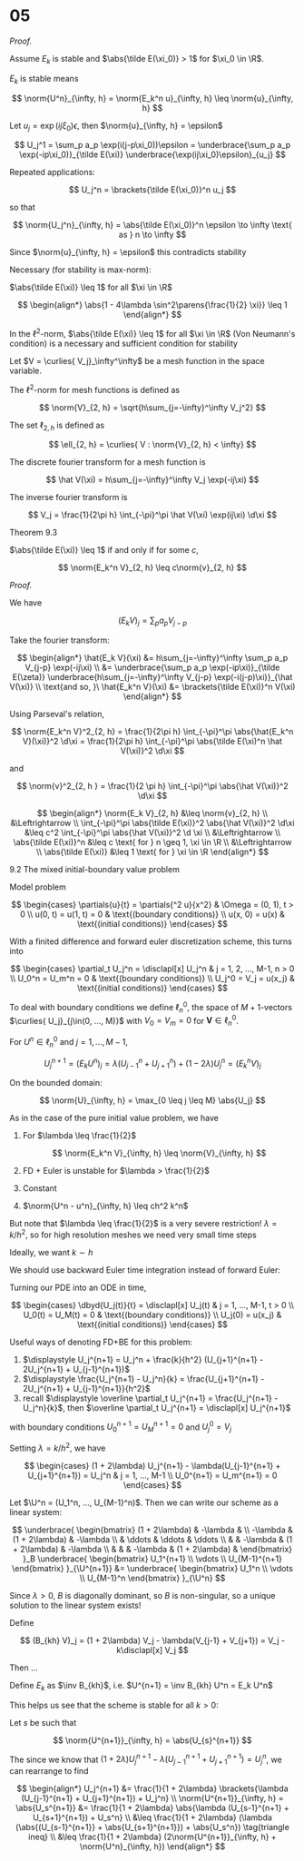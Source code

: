 # 05

$$
\newcommand{\x}{\mathbf x}
\newcommand{\y}{\mathbf y}
\newcommand{\f}{\mathbf f}
\newcommand{\j}{\mathbf j}
\newcommand{\n}{\mathbf n}
\newcommand{\v}{\mathbf v}
\newcommand{\U}{\mathbf U}
\newcommand{\abs}[1]{\left\lvert #1 \right\rvert}
\newcommand{\norm}[1]{\big\lVert #1 \big\rVert}
\newcommand{\parens}[1]{\left( #1 \right)}
\newcommand{\brackets}[1]{\left[ #1 \right]}
\newcommand{\angles}[1]{\left\langle #1 \right\rangle}
\newcommand{\curlies}[1]{\left\lbrace #1 \right\rbrace}
\newcommand{\inv}[1]{#1^{-1}}
\newcommand{\d}{\, \text{d}}
\newcommand{\dbyd}[2]{\frac{\d #1}{\d #2}}
\newcommand{\partials}[2]{\frac{\partial #1}{\partial #2}}
\newcommand{\BigO}{\mathcal O}
\newcommand{\disclapl}[1][]{\partial_{#1} \overline \partial_{#1}}
$$

*Proof.*

Assume $E_k$ is stable and $\abs{\tilde E(\xi_0)} > 1$ for $\xi_0 \in \R$.

$E_k$ is stable means

$$
\norm{U^n}_{\infty, h} = \norm{E_k^n u}_{\infty, h} \leq \norm{u}_{\infty, h}
$$

Let $u_j = \exp(ij\xi_0) \epsilon$, then $\norm{u}_{\infty, h} = \epsilon$

$$
U_j^1 = \sum_p a_p \exp(i(j-p\xi_0))\epsilon = \underbrace{\sum_p a_p \exp(-ip\xi_0)}_{\tilde E(\xi)} \underbrace{\exp(ij\xi_0)\epsilon}_{u_j}
$$

Repeated applications:

$$
U_j^n = \brackets{\tilde E(\xi_0)}^n u_j
$$

so that

$$
\norm{U_j^n}_{\infty, h} = \abs{\tilde E(\xi_0)}^n \epsilon \to \infty \text{ as } n \to \infty
$$

Since $\norm{u}_{\infty, h} = \epsilon$ this contradicts stability

Necessary (for stability is max-norm):

$\abs{\tilde E(\xi)} \leq 1$ for all $\xi \in \R$

$$
\begin{align*}
\abs{1 - 4\lambda \sin^2\parens{\frac{1}{2} \xi}} \leq 1
\end{align*}
$$


In the $\ell^2$-norm, $\abs{\tilde E(\xi)} \leq 1$ for all $\xi \in \R$ (Von Neumann's condition) is a necessary and sufficient condition for stability

Let $V = \curlies{ V_j}_\infty^\infty$ be a mesh function in the space variable.

The $\ell^2$-norm for mesh functions is defined as

$$
\norm{V}_{2, h} = \sqrt{h\sum_{j=-\infty}^\infty V_j^2}
$$

The set $\ell_{2, h}$ is defined as

$$
\ell_{2, h} = \curlies{  V : \norm{V}_{2, h} < \infty}
$$

The discrete fourier transform for a mesh function is

$$
\hat V(\xi) = h\sum_{j=-\infty}^\infty V_j \exp(-ij\xi)
$$

The inverse fourier transform is

$$
V_j = \frac{1}{2\pi h} \int_{-\pi}^\pi \hat V(\xi) \exp(ij\xi) \d\xi
$$

Theorem 9.3

$\abs{\tilde E(\xi)} \leq 1$ if and only if for some $c$,

$$
\norm{E_k^n V}_{2, h} \leq c\norm{v}_{2, h}
$$

*Proof.*

We have

$$
(E_k V)_j = \sum_p a_p V_{j-p}
$$

Take the fourier transform:

$$
\begin{align*}
\hat{E_k V}(\xi)
&= h\sum_{j=-\infty}^\infty \sum_p a_p V_{j-p} \exp(-ij\xi) \\
&= \underbrace{\sum_p a_p \exp(-ip\xi)}_{\tilde E(\zeta)} \underbrace{h\sum_{j=-\infty}^\infty V_{j-p} \exp(-i(j-p)\xi)}_{\hat V(\xi)} \\
\text{and so, }\ \hat{E_k^n V}(\xi) &= \brackets{\tilde E(\xi)}^n V(\xi)
\end{align*}
$$

Using Parseval's relation,

$$
\norm{E_k^n V}^2_{2, h} = \frac{1}{2\pi h} \int_{-\pi}^\pi \abs{\hat{E_k^n V}(\xi)}^2 \d\xi = \frac{1}{2\pi h} \int_{-\pi}^\pi \abs{\tilde E(\xi)^n \hat V(\xi)}^2 \d\xi
$$

and

$$
\norm{v}^2_{2, h } = \frac{1}{2 \pi h} \int_{-\pi}^\pi \abs{\hat V(\xi)}^2 \d\xi
$$

$$
\begin{align*}
\norm{E_k V}_{2, h} &\leq \norm{v}_{2, h} \\
&\Leftrightarrow \\
\int_{-\pi}^\pi \abs{\tilde E(\xi)}^2 \abs{\hat V(\xi)}^2 \d\xi &\leq c^2 \int_{-\pi}^\pi \abs{\hat V(\xi)}^2 \d \xi \\
&\Leftrightarrow \\
\abs{\tilde E(\xi)}^n &\leq c \text{ for } n \geq 1,  \xi \in \R \\
&\Leftrightarrow \\
\abs{\tilde E(\xi)} &\leq 1 \text{ for } \xi \in \R
\end{align*}
$$

9.2 The mixed initial-boundary value problem

Model problem

$$
\begin{cases}
\partials{u}{t} = \partials{^2 u}{x^2} & \Omega = (0, 1), t > 0 \\
u(0, t) = u(1, t) = 0 & \text{(boundary conditions)} \\
u(x, 0) = u(x) & \text{(initial conditions)}
\end{cases}
$$

With a finited difference and forward euler discretization scheme, this turns into

$$
\begin{cases}
\partial_t U_j^n = \disclapl[x] U_j^n & j = 1, 2, ..., M-1, n > 0 \\
U_0^n = U_m^n = 0 & \text{(boundary conditions)} \\
U_j^0 = V_j = u(x_j) & \text{(initial conditions)}
\end{cases}
$$

To deal with boundary conditions we define $\ell_n^0$, the space of $M+1$-vectors $\curlies{ U_j}_{j\in(0, ..., M)}$ with $V_0 = V_m = 0$ for $\mathbf V \in \ell_n^0$.

For $U^n \in \ell_n^0$ and $j = 1, ..., M-1$,

$$
U_j^{n+1} = (E_k U^n)_j = \lambda (U_{j-1}^n + U_{j+1}^n) + (1 - 2\lambda) U_j^n = (E_k^n V)_j
$$

On the bounded domain:

$$
\norm{U}_{\infty, h} = \max_{0 \leq j \leq M} \abs{U_j}
$$

As in the case of the pure initial value problem, we have

1. For $\lambda \leq \frac{1}{2}$

	$$
	\norm{E_k^n V}_{\infty, h} \leq \norm{V}_{\infty, h}
	$$

2. FD + Euler is unstable for $\lambda > \frac{1}{2}$
3. Constant
4. $\norm{U^n - u^n}_{\infty, h} \leq ch^2 k^n$

But note that $\lambda \leq \frac{1}{2}$ is a very severe restriction! $\lambda = k/h^2$, so for high resolution meshes we need very small time steps

Ideally, we want $k \sim h$

We should use backward Euler time integration instead of forward Euler:

Turning our PDE into an ODE in time,

$$
\begin{cases}
\dbyd{U_j(t)}{t} = \disclapl[x] U_j(t) & j = 1, ..., M-1, t > 0 \\
U_0(t) = U_M(t) = 0 & \text{(boundary conditions)} \\
U_j(0) = u(x_j) & \text{(initial conditions)}
\end{cases}
$$

Useful ways of denoting FD+BE for this problem:

1. $\displaystyle U_j^{n+1} = U_j^n + \frac{k}{h^2} (U_{j+1}^{n+1} - 2U_j^{n+1} + U_{j-1}^{n+1})$
2. $\displaystyle \frac{U_j^{n+1} - U_j^n}{k} = \frac{U_{j+1}^{n+1} - 2U_j^{n+1} + U_{j-1}^{n+1}}{h^2}$
3. recall $\displaystyle \overline \partial_t U_j^{n+1} = \frac{U_j^{n+1} - U_j^n}{k}$, then $\overline \partial_t U_j^{n+1} = \disclapl[x] U_j^{n+1}$

with boundary conditions $U_0^{n+1} = U_M^{n+1} = 0$ and $U_j^0 = V_j$

Setting $\lambda = k/h^2$, we have

$$
\begin{cases}
(1 + 2\lambda) U_j^{n+1} - \lambda(U_{j-1}^{n+1} + U_{j+1}^{n+1}) = U_j^n & j = 1, ..., M-1 \\
U_0^{n+1} = U_m^{n+1} = 0
\end{cases}
$$

Let $\U^n = (U_1^n, ..., U_{M-1}^n)$. Then we can write our scheme as a linear system:

$$
\underbrace{
\begin{bmatrix}
(1 + 2\lambda) & -\lambda &  \\ -\lambda & (1 + 2\lambda) & -\lambda \\ & \ddots & \ddots & \ddots \\ & & -\lambda & (1 + 2\lambda) & -\lambda \\ & & & -\lambda & (1 + 2\lambda) &
\end{bmatrix}
}_B
\underbrace{
\begin{bmatrix}
U_1^{n+1} \\ \vdots \\ U_{M-1}^{n+1}
\end{bmatrix}
}_{\U^{n+1}}
&=
\underbrace{
\begin{bmatrix}
U_1^n \\ \vdots \\ U_{M-1}^n
\end{bmatrix}
}_{\U^n}
$$

Since $\lambda > 0$, $B$ is diagonally dominant, so $B$ is non-singular, so a unique solution to the linear system exists!

Define

$$
(B_{kh} V)_j = (1 + 2\lambda) V_j - \lambda(V_{j-1} + V_{j+1}) = V_j - k\disclapl[x] V_j
$$

Then ...

Define $E_k$ as $\inv B_{kh}$, i.e. $U^{n+1} = \inv B_{kh} U^n = E_k U^n$

This helps us see that the scheme is stable for all $k > 0$:

Let $s$ be such that

$$
\norm{U^{n+1}}_{\infty, h} = \abs{U_{s}^{n+1}}
$$

The since we know that $(1 + 2\lambda) U_j^{n+1} - \lambda (U_{j-1}^{n+1} + U_{j+1}^{n+1}) = U_j^n$, we can rearrange to find

$$
\begin{align*}
U_j^{n+1} &= \frac{1}{1 + 2\lambda} \brackets{\lambda (U_{j-1}^{n+1} + U_{j+1}^{n+1}) + U_j^n} \\
\norm{U^{n+1}}_{\infty, h} = \abs{U_s^{n+1}} &= \frac{1}{1 + 2\lambda} \abs{\lambda (U_{s-1}^{n+1} + U_{s+1}^{n+1}) + U_s^n} \\
&\leq \frac{1}{1 + 2\lambda} (\lambda (\abs{(U_{s-1}^{n+1}} + \abs{U_{s+1}^{n+1}}) + \abs{U_s^n}) \tag{triangle ineq} \\
&\leq \frac{1}{1 + 2\lambda} (2\norm{U^{n+1}}_{\infty, h} + \norm{U^n}_{\infty, h})
\end{align*}
$$
